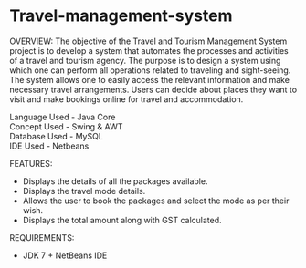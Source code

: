 
# Travel-management-system

OVERVIEW:
The objective of the Travel and Tourism Management System project is to develop a system that automates the processes and activities of a travel and tourism agency. The purpose is to design a system using which one can perform all operations related to traveling and sight-seeing. The system allows one to easily access the relevant information and make necessary travel arrangements. Users can decide about places they want to visit and make bookings online for travel and accommodation.

Language Used -  Java Core <br>
Concept Used - Swing & AWT <br>
Database Used - MySQL <br>
IDE Used - Netbeans <br>
 
 
 FEATURES:

* Displays the details of all the packages available.
* Displays the travel mode details.
* Allows the user to book the packages and select the mode as per their wish.
* Displays the total amount along with GST calculated.


REQUIREMENTS:
 
* JDK 7 + NetBeans IDE
